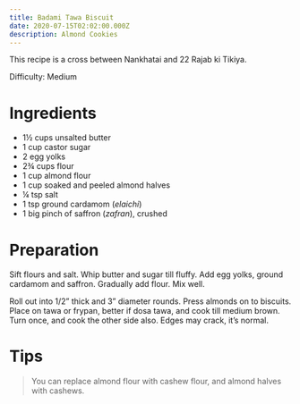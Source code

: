 ```yaml
---
title: Badami Tawa Biscuit
date: 2020-07-15T02:02:00.000Z
description: Almond Cookies
---
```

This recipe is a cross between Nankhatai and 22 Rajab ki Tikiya.

Difficulty: Medium 

# Ingredients

* 1½ cups unsalted butter
* 1 cup castor sugar
* 2 egg yolks
* 2¾ cups flour
* 1 cup almond flour
* 1 cup soaked and peeled almond halves
* ¼ tsp salt
* 1 tsp ground cardamom (*elaichi*)
* 1 big pinch of saffron (*zafran*), crushed

# Preparation

Sift flours and salt. Whip butter and sugar till fluffy. Add egg yolks, ground cardamom and saffron. Gradually add flour. Mix well. 

Roll out into 1/2” thick and 3” diameter rounds. Press almonds on to biscuits. Place on tawa or frypan, better if dosa tawa, and cook till medium brown. Turn once, and cook the other side also. Edges may crack, it’s normal.

# Tips

> You can replace almond flour with cashew flour, and almond halves with cashews.